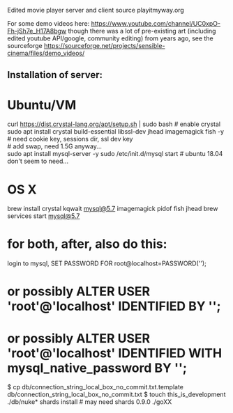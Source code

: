 Edited movie player server and client source playitmyway.org 

For some demo videos here: https://www.youtube.com/channel/UC0xpO-Fh-jSh7e_H17A8bgw
though there was a lot of pre-existing art (including edited youtube API/google, community editing) from years ago, see the sourceforge https://sourceforge.net/projects/sensible-cinema/files/demo_videos/

## Installation of server:

# Ubuntu/VM

 curl https://dist.crystal-lang.org/apt/setup.sh | sudo bash # enable crystal  
 sudo apt install crystal build-essential libssl-dev jhead imagemagick fish -y # need cookie key, sessions dir, ssl dev key  
 \# add swap, need 1.5G anyway...  
 sudo apt install mysql-server -y 
 sudo /etc/init.d/mysql start  # ubuntu 18.04 don't seem to need...

# OS X

brew install crystal kqwait mysql@5.7 imagemagick pidof fish jhead
brew services start mysql@5.7  

# for both, after, also do this:

login to mysql, SET PASSWORD FOR root@localhost=PASSWORD('');
# or possibly ALTER USER 'root'@'localhost' IDENTIFIED BY ''; 
# or possibly ALTER USER 'root'@'localhost' IDENTIFIED WITH mysql_native_password BY '';
$ cp db/connection_string_local_box_no_commit.txt.template db/connection_string_local_box_no_commit.txt
$ touch this_is_development 
./db/nuke* 
shards install # may need shards 0.9.0
./goXX

